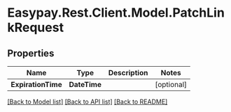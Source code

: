 # Easypay.Rest.Client.Model.PatchLinkRequest

## Properties

Name | Type | Description | Notes
------------ | ------------- | ------------- | -------------
**ExpirationTime** | **DateTime** |  | [optional] 

[[Back to Model list]](../README.md#documentation-for-models) [[Back to API list]](../README.md#documentation-for-api-endpoints) [[Back to README]](../README.md)

